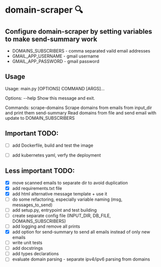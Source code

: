 # domain-scraper :mag:

## Configure domain-scraper by setting variables to make send-summary work
 - DOMAINS_SUBSCRIBERS - comma separated vaild email addresses
 - GMAIL_APP_USERNAME - gmail username
 - GMAIL_APP_PASSWORD - gmail password

## Usage
Usage: main.py [OPTIONS] COMMAND [ARGS]...

Options:
  --help  Show this message and exit.

Commands:
  scrape-domains  Scrape domains from emails from input_dir and print them
  send-summary    Read domains from file and send email with update to DOMAIN_SUBSCRIBERS

## Important TODO:
 - [ ] add Dockerfile, build and test the image
 - [ ] add kubernetes yaml, verfy the deployment


## Less important TODO:
 - [x] move scanned emails to separate dir to avoid duplication
 - [x] add requirements.txt file
 - [x] add html alternative message template + use it
 - [ ] do some refactoring, especially variable naming (msg, messages_to_send)
 - [ ] add setup.py, entrypoint and test building
 - [ ] create separate config file (INPUT_DIR, DB_FILE, DOMAINS_SUBSCRIBERS)
 - [ ] add logging and remove all prints
 - [x] add option for send-summary to send all emails instead of only new emails
 - [ ] write unit tests
 - [ ] add docstrings
 - [ ] add types declarations
 - [ ] evaluate domain parsing - separate ipv4/ipv6 parsing from domains
